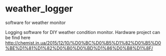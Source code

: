 # weather_logger
software for weather monitor

Logging software for DIY weather condition monitor.
Hardware project can be find <a>here http://chemist.in.ua/2015/12/10/%D0%BC%D0%B5%D1%82%D0%B5%D0%BE%D1%81%D1%82%D0%B0%D0%BD%D1%86%D0%B8%D1%8F/


